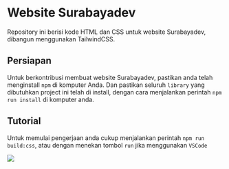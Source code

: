 # Website Surabayadev

Repository ini berisi kode HTML dan CSS untuk website Surabayadev, dibangun menggunakan TailwindCSS.

## Persiapan
Untuk berkontribusi membuat website Surabayadev, pastikan anda telah menginstall `npm` di komputer Anda. Dan pastikan seluruh `library` yang dibutuhkan project ini telah di install, dengan cara menjalankan perintah `npm run install` di komputer anda.

## Tutorial
Untuk memulai pengerjaan anda cukup menjalankan perintah `npm run build:css`, atau dengan menekan tombol `run` jika menggunakan `VSCode`

![](https://telegra.ph/file/23ea4f8e7ddb3680e8aba.png)